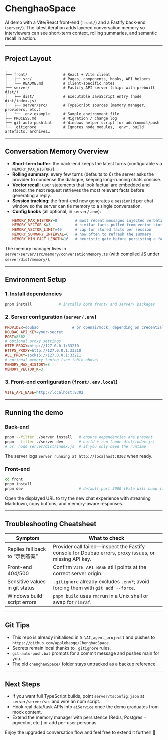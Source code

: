 ﻿# ChenghaoSpace

AI demo with a Vite/React front-end (`front/`) and a Fastify back-end (`server/`). The latest iteration adds layered conversation memory so interviewers can see short-term context, rolling summaries, and semantic recall in action.

---

## Project Layout

```text
.
├── front/                # React + Vite client
│   ├── src/              # Pages, components, hooks, API helpers
│   └── README.md         # Client-specific notes
├── server/               # Fastify API server (ships with prebuilt dist/)
│   ├── dist/             # Executable JavaScript entry (node dist/index.js)
│   ├── server/src/       # TypeScript sources (memory manager, providers, etc.)
│   └── .env.example      # Sample environment file
├── PROCESS.md            # Migration / change log
├── git-auto-push.bat     # Windows helper script for add/commit/push
└── .gitignore            # Ignores node_modules, .env*, build artefacts, archives…
```

---

## Conversation Memory Overview

- **Short-term buffer**: the back-end keeps the latest turns (configurable via `MEMORY_MAX_HISTORY`).
- **Rolling summary**: every few turns (defaults to 6) the server asks the provider to condense the dialogue, keeping long-running chats concise.
- **Vector recall**: user statements that look factual are embedded and stored; the next request retrieves the most relevant facts before generating a reply.
- **Session tracking**: the front-end now generates a `sessionId` per chat window so the server can tie memory to a single conversation.
- **Config knobs** (all optional, in `server/.env`):
  ```ini
  MEMORY_MAX_HISTORY=8        # most recent messages injected verbatim
  MEMORY_VECTOR_K=3           # similar facts pulled from vector store
  MEMORY_VECTOR_LIMIT=40      # cap for stored facts per session
  MEMORY_SUMMARY_INTERVAL=6   # how often to refresh the summary
  MEMORY_MIN_FACT_LENGTH=16   # heuristic gate before persisting a fact
  ```

The memory manager lives in `server/server/src/memory/conversationMemory.ts` (with compiled JS under `server/dist/memory/`).

---

## Environment Setup

### 1. Install dependencies
```bash
pnpm install            # installs both front/ and server/ packages
```

### 2. Server configuration (`server/.env`)
```ini
PROVIDER=doubao               # or openai/mock, depending on credentials
DOUBAO_API_KEY=your-secret
PORT=8302
# optional proxy settings
HTTP_PROXY=http://127.0.0.1:33210
HTTPS_PROXY=http://127.0.0.1:33210
ALL_PROXY=socks5://127.0.0.1:33211
# optional memory tuning (see table above)
MEMORY_MAX_HISTORY=8
MEMORY_VECTOR_K=3
```

### 3. Front-end configuration (`front/.env.local`)
```ini
VITE_API_BASE=http://localhost:8302
```

---

## Running the demo

### Back-end
```bash
pnpm --filter ./server install   # ensure dependencies are present
pnpm --filter ./server dev       # build + run (node dist/index.js)
# or: node server/dist/index.js  # if you only need the runtime
```
The server logs `Server running at http://localhost:8302` when ready.

### Front-end
```bash
cd front
pnpm install
pnpm dev                         # default port 3000 (Vite will bump if taken)
```
Open the displayed URL to try the new chat experience with streaming Markdown, copy buttons, and memory-aware responses.

---

## Troubleshooting Cheatsheet

| Symptom | What to check |
| --- | --- |
| Replies fall back to “示例答案” | Provider call failed—inspect the Fastify console for Doubao errors, proxy issues, or missing API key. |
| Front-end 404/500 | Confirm `VITE_API_BASE` still points at the correct server origin. |
| Sensitive values in git status | `.gitignore` already excludes `.env*`; avoid forcing them with `git add --force`. |
| Windows build script errors | `pnpm build` uses `rm`; run in a Unix shell or swap for `rimraf`. |

---

## Git Tips

- This repo is already initialised in `D:\AI_agent_project1` and pushes to `https://github.com/applehaoge/ChenghaoSpace`.
- Secrets remain local thanks to `.gitignore` rules.
- `git-auto-push.bat` prompts for a commit message and pushes main for you.
- The old `chenghaoSpace/` folder stays untracked as a backup reference.

---

## Next Steps

- If you want full TypeScript builds, point `server/tsconfig.json` at `server/server/src` and wire an npm script.
- Hook real data/task APIs into `aiService` once the demo graduates from mock content.
- Extend the memory manager with persistence (Redis, Postgres + pgvector, etc.) or add per-user personas.

Enjoy the upgraded conversation flow and feel free to extend it further! 💬

